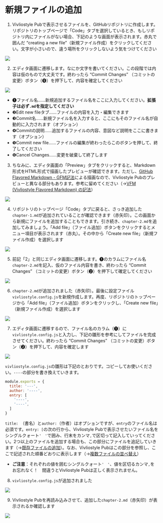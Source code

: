 # 新規ファイルの追加

1. Vivliostyle Pubで表示させるファイルを、GitHubリポジトリに作成します。リポジトリのトップページで「Code」タブを選択しているとき、もしリポジトリ内にファイルがない場合、下記のような画面が表示されます。赤丸で囲んだ “creating a new file”（新規ファイル作成）をクリックしてください。文字が小さいので、違う場所をクリックしないよう気をつけてください

![ ](images/file-operation/adding-a-new-file/fig-1.png)

2. エディタ画面に遷移します。なにか文字を書いてください。この段階では内容は仮のもので大丈夫です。終わったら “Commit Changes” （コミットの変更）ボタン（❺）を押下して、内容を確定してください

![ ](images/file-operation/adding-a-new-file/fig-2.png)


- ❶ファイル名……新規追加するファイル名をここに入力してください。**拡張子は必ず`.md`を指定してください**
- ❷Edit new fileタブ……ファイルの内容を入力・編集できます
- ❸Commit名……新規ファイル名を入力すると、ここにもそのファイル名が自動的に入力されます（オプション）
- ❹Commitの説明……追加するファイルの内容、意図など説明をここに書きます（オプション）
- ❺Commit new file……ファイルの編集が終わったらこのボタンを押して、終了してください
- ❻Cancel Changes……変更を破棄して終了します


3. ちなみに、エディタ画面の「Preview」タブをクリックすると、Markdown形式をHTML形式で描画したプレビューが確認できます。ただし、[GitHub Flavored Markdown - GFM記法](https://docs.github.com/ja/github/writing-on-github/getting-started-with-writing-and-formatting-on-github/basic-writing-and-formatting-syntax)による描画なので、Vivliostyle Pubのプレビューと異なる部分もあります。参考に留めてください（→[VFM (Vivliostyle Flavored Markdown) の記法]()）

![ ](images/file-operation/adding-a-new-file/fig-3.png)


4. リポジトリのトップページ「Code」タブに戻ると、さっき追加した`chapter-1.md`が追加されていることが確認できます（赤矢印）。この画面から新規にファイルを追加することもできます。引き続き、`chapter-2.md`を追加してみましょう。「Add file」（ファイル追加）ボタンをクリックするとメニュー項目が表示されます（赤丸）。その中から「Create new file」（新規ファイル作成）を選択します

![ ](images/file-operation/adding-a-new-file/fig-4.png)


5. 前記「2」と同じエディタ画面に遷移します。❶のカラムにファイル名`chapter-2.md`を記入、仮のファイル内容を書き、終わったら “Commit Changes” （コミットの変更）ボタン（❷）を押下して確定してください

![ ](images/file-operation/adding-a-new-file/fig-5.png)

6. `chapter-2.md`が追加されました（赤矢印）。最後に設定ファイル`vivliostyle.config.js`を新規作成します。再度、リポジトリのトップページから「Add file」（ファイル追加）ボタンをクリックし、「Create new file」（新規ファイル作成）を選択します

![ ](images/file-operation/adding-a-new-file/fig-6.png)


7. エディタ画面に遷移するので、ファイル名のカラム（❶）に`vivliostyle.config.js`と入力し、下記の雛形を参考にしてファイルを完成させてください。終わったら “Commit Changes” （コミットの変更）ボタン（❷）を押下して、内容を確定します

![ ](images/file-operation/adding-a-new-file/fig-7.png)

`vivliostyle.config.js`の雛形は下記のとおりです。コピーしてお使いください。`----`の部分を書き換えていきます。

```js
module.exports = {
  title: '---',
  author: '----',
  entry: [
    '----',
    '----',
  ]
}
```
`title: `（書名）と`author:`（作者）はオプションですが、`entry`のファイル名は必須です。`entry: [`の次の行から、Vivliostyle Pubで表示させたいファイル名をシングルクォート`'　'`で囲み、行末をカンマ`,`で区切って記入していってください。2つ以上のファイルを追加する場合も、この部分にファイルを追記していきます（→[既存ファイルの追加](/ja/file-operation/adding-existing-files.md)）。なお、Vivliostyle Pubはこの部分を参照し、ここで記述された順番どおりに表示します（→[複数ファイルの並べ替え](/ja/file-operation/reordering-files.md)）

- **ご注意**：それぞれの値を囲むシングルクォート`'　'`、値を区切るカンマ`,`をお忘れなく！　間違うとVivliostyle Pubは正しく表示されません。


8. `vivliostyle.config.js`が追加されました

![ ](images/file-operation/adding-a-new-file/fig-8.png)

9. Vivliostyle Pubを再読み込みさせて、追加した`chapter-2.md`（赤矢印）が表示されるか確認します

![ ](images/file-operation/adding-a-new-file/fig-9.png)